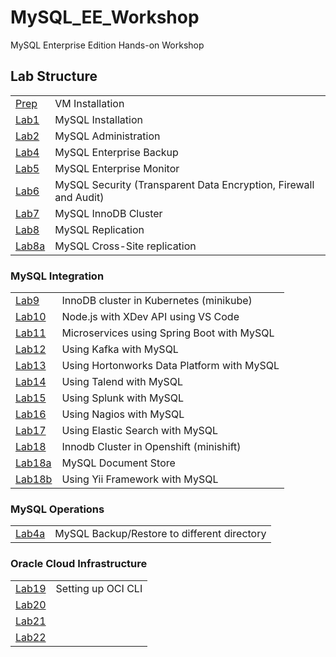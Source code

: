 # MySQL_EE_Workshop
MySQL Enterprise Edition Hands-on Workshop
## Lab Structure
|||
| ------------- | ------------------------------------------------------- |
| [Prep](Prep) | VM Installation
| [Lab1](Lab1) | MySQL Installation
| [Lab2](Lab2) | MySQL Administration     
| [Lab4](Lab4) | MySQL Enterprise Backup
| [Lab5](Lab5) | MySQL Enterprise Monitor
| [Lab6](Lab6) | MySQL Security (Transparent Data Encryption, Firewall and Audit)
| [Lab7](Lab7) | MySQL InnoDB Cluster
| [Lab8](Lab8) | MySQL Replication
| [Lab8a](Lab8a) | MySQL Cross-Site replication

### MySQL Integration
|||
| -------------  | ------------------------------------------------------- |
| [Lab9](Lab9)   | InnoDB cluster in Kubernetes (minikube)
| [Lab10](Lab10) | Node.js with XDev API using VS Code   
| [Lab11](Lab11) | Microservices using Spring Boot with MySQL
| [Lab12](Lab12) | Using Kafka with MySQL
| [Lab13](Lab13) | Using Hortonworks Data Platform with MySQL
| [Lab14](Lab14) | Using Talend with MySQL
| [Lab15](Lab15) | Using Splunk with MySQL
| [Lab16](Lab16) | Using Nagios with MySQL
| [Lab17](Lab17) | Using Elastic Search with MySQL
| [Lab18](Lab18) | Innodb Cluster in Openshift (minishift)
| [Lab18a](Lab18a)| MySQL Document Store
| [Lab18b](Lab18b)| Using Yii Framework with MySQL


### MySQL Operations
|||
| -------------  | ------------------------------------------------------- |
| [Lab4a](Lab4a) | MySQL Backup/Restore to different directory


### Oracle Cloud Infrastructure
|||
| -------------  | ------------------------------------------------------- |
| [Lab19](Lab19) | Setting up OCI CLI
| [Lab20](Lab20) | 
| [Lab21](Lab21) | 
| [Lab22](Lab22) | 


